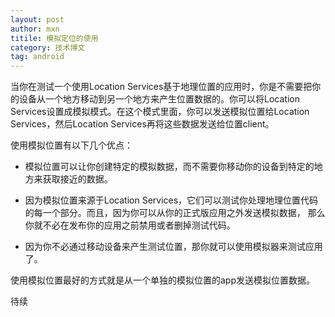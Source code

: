 ```yaml
---
layout: post
author: mxn
titile: 模拟定位的使用
category: 技术博文
tag: android
---
```


当你在测试一个使用Location Services基于地理位置的应用时，你是不需要把你的设备从一个地方移动到另一个地方来产生位置数据的。你可以将Location
Services设置成模拟模式。在这个模式里面，你可以发送模拟位置给Location Services，然后Location Services再将这些数据发送给位置client。

使用模拟位置有以下几个优点：

* 模拟位置可以让你创建特定的模拟数据，而不需要你移动你的设备到特定的地方来获取接近的数据。

* 因为模拟位置来源于Location Services，它们可以测试你处理地理位置代码的每一个部分。而且，因为你可以从你的正式版应用之外发送模拟数据，
那么你就不必在发布你的应用之前禁用或者删掉测试代码。

* 因为你不必通过移动设备来产生测试位置，那你就可以使用模拟器来测试应用了。

使用模拟位置最好的方式就是从一个单独的模拟位置的app发送模拟位置数据。


待续

